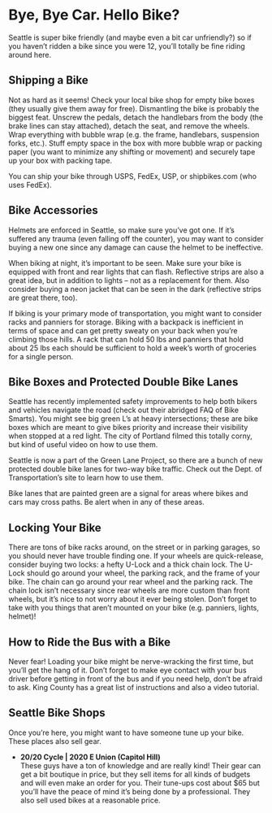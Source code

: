 Bye, Bye Car. Hello Bike?
=========================

Seattle is super bike friendly (and maybe even a bit car unfriendly?) so if you haven’t ridden a bike since you were 12, you’ll totally be fine riding around here. 


Shipping a Bike
---------------
Not as hard as it seems! Check your local bike shop for empty bike boxes (they usually give them away for free). Dismantling the bike is probably the biggest feat. Unscrew the pedals, detach the handlebars from the body (the brake lines can stay attached), detach the seat, and remove the wheels. Wrap everything with bubble wrap (e.g. the frame, handlebars, suspension forks, etc.). Stuff empty space in the box with more bubble wrap or packing paper (you want to minimize any shifting or movement) and securely tape up your box with packing tape.

You can ship your bike through USPS, FedEx, USP, or shipbikes.com (who uses FedEx).


Bike Accessories
----------------
Helmets are enforced in Seattle, so make sure you’ve got one. If it’s suffered any trauma (even falling off the counter), you may want to consider buying a new one since any damage can cause the helmet to be ineffective. 

When biking at night, it’s important to be seen. Make sure your bike is equipped with front and rear lights that can flash. Reflective strips are also a great idea, but in addition to lights – not as a replacement for them. Also consider buying a neon jacket that can be seen in the dark (reflective strips are great there, too). 

If biking is your primary mode of transportation, you might want to consider racks and panniers for storage. Biking with a backpack is inefficient in terms of space and can get pretty sweaty on your back when you’re climbing those hills. A rack that can hold 50 lbs and panniers that hold about 25 lbs each should be sufficient to hold a week’s worth of groceries for a single person. 


Bike Boxes and Protected Double Bike Lanes
------------------------------------------
Seattle has recently implemented safety improvements to help both bikers and vehicles navigate the road (check out their abridged FAQ of Bike Smarts). You might see big green L’s at heavy intersections; these are bike boxes which are meant to give bikes priority and increase their visibility when stopped at a red light. The city of Portland filmed this totally corny, but kind of useful video on how to use them.

Seattle is now a part of the Green Lane Project, so there are a bunch of new protected double bike lanes for two-way bike traffic. Check out the Dept. of Transportation’s site to learn how to use them.

Bike lanes that are painted green are a signal for areas where bikes and cars may cross paths. Be alert when in any of  these areas.

Locking Your Bike
-----------------
There are tons of bike racks around, on the street or in parking garages, so you should never have trouble finding one. If your wheels are quick-release, consider buying two locks: a hefty U-Lock and a thick chain lock. The U-Lock should go around your wheel, the parking rack, and the frame of your bike. The chain can go around your rear wheel and the parking rack. The chain lock isn’t necessary since rear wheels are more custom than front wheels, but it’s nice to not worry about it ever being stolen. Don’t forget to take with you things that aren’t mounted on your bike (e.g. panniers, lights, helmet)! 


How to Ride the Bus with a Bike
-------------------------------
Never fear! Loading your bike might be nerve-wracking the first time, but you’ll get the hang of it. Don’t forget to make eye contact with your bus driver before getting in front of the bus and if you need help, don’t be afraid to ask. King County has a great list of instructions and also a video tutorial.


Seattle Bike Shops
------------------
Once you’re here, you might want to have someone tune up your bike. These places also sell gear.

  - **20/20 Cycle | 2020 E Union (Capitol Hill)**  
    These guys have a ton of knowledge and are really kind! Their gear can get a bit boutique in price, but they sell items for all kinds of budgets and will even make an order for you. Their tune-ups cost about $65 but you’ll have the peace of mind it’s being done by a professional. They also sell used bikes at a reasonable price.

